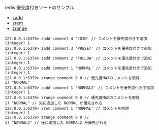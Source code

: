 redis 優先度付きソートのサンプル

- [zadd](http://redis.shibu.jp/commandreference/sortedsets.html#command-ZADD) 
- [zrem](http://redis.shibu.jp/commandreference/sortedsets.html#command-ZREM) 
- [zrange](http://redis.shibu.jp/commandreference/sortedsets.html#command-ZRANGE)

```
127.0.0.1:6379> zadd comment 4 'JOIN' // コメントを優先度付きで追加
(integer) 1
127.0.0.1:6379> zadd comment 3 'PRESET' // コメントを優先度付きで追加
(integer) 1
127.0.0.1:6379> zadd comment 2 'FOLLOW' // コメントを優先度付きで追加
(integer) 1
127.0.0.1:6379> zadd comment 1 'NORMAL' // コメントを優先度付きで追加
(integer) 1
127.0.0.1:6379> zrange comment 0 0 // 優先度MAXのコメントを取得
1) "NORMAL"
127.0.0.1:6379> zadd comment 1 'NORMAL2' // コメントを優先度付きで追加
(integer) 1
127.0.0.1:6379> zrange comment 0 0 // 優先度MAXのコメントを取得
1) "NORMAL" // 先に追加した NORMAL が優先される
127.0.0.1:6379> zrem comment 1 'NORMAL' // コメントを削除
(integer) 1
127.0.0.1:6379> zrange comment 0 0 // 
1) "NORMAL2" // 後に追加した NORMAL2 が優先される

```
